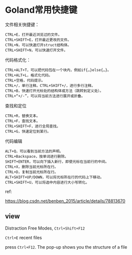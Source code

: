 # Goland常用快捷键

文件相关快捷键：

    CTRL+E，打开最近浏览过的文件。
    CTRL+SHIFT+E，打开最近更改的文件。
    CTRL+N，可以快速打开struct结构体。
    CTRL+SHIFT+N，可以快速打开文件。

代码格式化：

    CTRL+ALT+T，可以把代码包在一个块内，例如if{…}else{…}。
    CTRL+ALT+L，格式化代码。
    CTRL+空格，代码提示。
    CTRL+/，单行注释。CTRL+SHIFT+/，进行多行注释。
    CTRL+B，快速打开光标处的结构体或方法（跳转到定义处）。
    CTRL+“+/-”，可以将当前方法进行展开或折叠。

查找和定位

    CTRL+R，替换文本。
    CTRL+F，查找文本。
    CTRL+SHIFT+F，进行全局查找。
    CTRL+G，快速定位到某行。

代码编辑

    ALT+Q，可以看到当前方法的声明。
    CTRL+Backspace，按单词进行删除。
    SHIFT+ENTER，可以向下插入新行，即使光标在当前行的中间。
    CTRL+X，删除当前光标所在行。
    CTRL+D，复制当前光标所在行。
    ALT+SHIFT+UP/DOWN，可以将光标所在行的代码上下移动。
    CTRL+SHIFT+U，可以将选中内容进行大小写转化。

ref:

https://blog.csdn.net/benben_2015/article/details/78813670

## view

Distraction Free Modes, `Ctrl+Shift+F12`

`Ctrl+E` recent files

press `Ctrl+F12`. The pop-up shows you the structure of a file